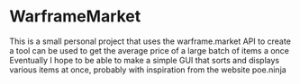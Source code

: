 # WarframeMarket

This is a small personal project that uses the warframe.market API to create a tool can be used to get the average price of a large batch of items a once
Eventually I hope to be able to make a simple GUI that sorts and displays various items at once, probably with inspiration from the website poe.ninja 
